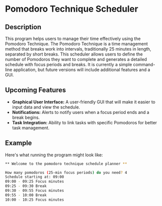 # Pomodoro Technique Scheduler

## Description

This program helps users to manage their time effectively using the Pomodoro Technique. The Pomodoro Technique is a time management method that breaks work into intervals, traditionally 25 minutes in length, separated by short breaks. This scheduler allows users to define the number of Pomodoros they want to complete and generates a detailed schedule with focus periods and breaks. It is currently a simple command-line application, but future versions will include additional features and a GUI.

## Upcoming Features

- **Graphical User Interface:** A user-friendly GUI that will make it easier to input data and view the schedule.
- **Notifications:** Alerts to notify users when a focus period ends and a break begins.
- **Task Integration:** Ability to link tasks with specific Pomodoros for better task management.


## Example

Here's what running the program might look like:

```bash
** Welcome to the pomodoro technique schedule planner **

How many pomodoros (25-min focus periods) do you need? 4
Schedule starting at: 09:00
09:00 - 09:25 Focus minutes
09:25 - 09:30 Break
09:30 - 09:55 Focus minutes
09:55 - 10:00 Break
10:00 - 10:25 Focus minutes
